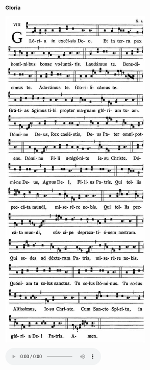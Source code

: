 ### Gloria

![](images/mass-vi-gloria.jpg)

<audio src="https://www.ccwatershed.org/audio/djc_06_gloria_mp3_1/download/" controls="controls"></audio>
